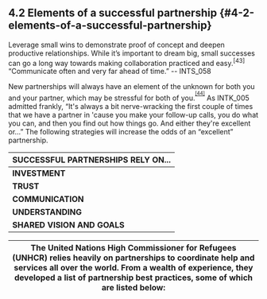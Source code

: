 ## 4.2 Elements of a successful partnership {#4-2-elements-of-a-successful-partnership}

<div class="text">Leverage small wins to demonstrate proof of concept and deepen productive relationships. While it’s important to dream big, small successes can go a long way towards making collaboration practiced and easy.<sup>[43]</sup></div>

<div class="text">“Communicate often and very far ahead of time.” -- INTS_058</div>

New partnerships will always have an element of the unknown for both you and your partner, which may be stressful for both of you.<sup><sup id="281255367986520-footnote-ref-43"><a href="#281255367986520-footnote-43">[44]</a></sup></sup> As INTK_005 admitted frankly, “It&#039;s always a bit nerve-wracking the first couple of times that we have a partner in &#039;cause you make your follow-up calls, you do what you can, and then you find out how things go. And either they&#039;re excellent or…” The following strategies will increase the odds of an “excellent” partnership.

| **SUCCESSFUL PARTNERSHIPS RELY ON...** |
| --- |
| **INVESTMENT** | All partners should be engaged in the collaboration and invested in its success. Some partners may be more or less involved, depending on their resources and what they bring to the project, but they should be committed to the role they have agreed to play. |
| **TRUST** | Relationships are the connectors between community assets. Building trust takes time but will make future partnerships easier and smoother.<sup><sup id="281255367986520-footnote-ref-44"><a href="#281255367986520-footnote-44">[45]</a></sup></sup> Starting out with small projects with a new partner can help build the foundation for larger collaborations in the future. |
| **COMMUNICATION** | Communication is a key element in working successfully with a partner, whether that partner is an individual or an established organization. Make sure roles, expectations, and schedules are clear. Keep in mind that the people you work with may not be familiar with the terms libraries use to describe their programs and patrons, or they may use the same terms in different ways. Cross-training between organizations can help each understand and learn from each other’s unique perspectives and experiences. |
| **UNDERSTANDING** | Establish clear roles, responsibilities, and requirements for each partner. Include details like who will organize project meetings, provide staff for events, or develop the marketing campaign. For instance, co-marketing is valuable to both partners, but make sure you agree on which materials will be branded or co-branded early on in the process.<sup><sup id="281255367986520-footnote-ref-45"><a href="#281255367986520-footnote-45">[46]</a></sup></sup> |
| **SHARED VISION AND GOALS** | Whether your joint effort is big or small, you and your partner should agree on what the collaboration is meant to achieve. Determine and what success looks like by planning your evaluation strategy together (see the module on Evaluation and Assessment). If you are not pulling in the same direction, the partnership may fail. |

| The United Nations High Commissioner for Refugees (UNHCR) relies heavily on partnerships to coordinate help and services all over the world. From a wealth of experience, they developed a list of partnership best practices, some of which are listed below: |
| --- |

[^43]: Coalition to Advance Learning in Archives, Libraries and Museums. “Best Practices in Collaboration.” Coalition to Advance Learning in Archives, Libraries and Museums, 2016.

[^44]: Coalition to Advance Learning in Archives, Libraries and Museums. “Best Practices in Collaboration.” Coalition to Advance Learning in Archives, Libraries and Museums, 2016.

[^45]: Coalition to Advance Learning in Archives, Libraries and Museums. “Best Practices in Collaboration.” Coalition to Advance Learning in Archives, Libraries and Museums, 2016.

[^46]: Coalition to Advance Learning in Archives, Libraries and Museums. “Best Practices in Collaboration.” Coalition to Advance Learning in Archives, Libraries and Museums, 2016.